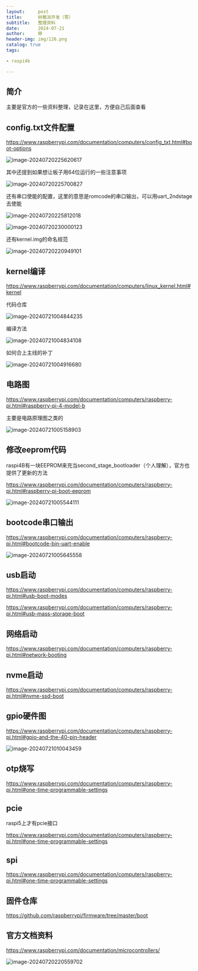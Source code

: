 ```yaml
---
layout:     post   				    
title:     	树莓派开发（零）		
subtitle: 	整理资料
date:       2024-07-21				
author:     婷                               
header-img: img/126.png 	
catalog: true 						
tags:								

- raspi4b

---
```






## 简介

主要是官方的一些资料整理，记录在这里，方便自己后面查看



## config.txt文件配置

https://www.raspberrypi.com/documentation/computers/config_txt.html#boot-options

![image-20240720225620617](https://raw.githubusercontent.com/copyright1999/image-typora-markdown/main/raspi4b/00/image-20240720225620617.png)



其中还提到如果想让板子用64位运行的一些注意事项

![image-20240720225700827](https://raw.githubusercontent.com/copyright1999/image-typora-markdown/main/raspi4b/00/image-20240720225700827.png)



还有串口使能的配置，这里的意思是romcode的串口输出，可以用uart_2ndstage去使能

![image-20240720225812018](https://raw.githubusercontent.com/copyright1999/image-typora-markdown/main/raspi4b/00/image-20240720225812018.png)



![image-20240720230000123](https://raw.githubusercontent.com/copyright1999/image-typora-markdown/main/raspi4b/00/image-20240720230000123.png)



还有kernel.img的命名规范

![image-20240720220949101](https://raw.githubusercontent.com/copyright1999/image-typora-markdown/main/raspi4b/00/image-20240720220949101.png)



## kernel编译

https://www.raspberrypi.com/documentation/computers/linux_kernel.html#kernel



代码仓库

![image-20240721004844235](https://raw.githubusercontent.com/copyright1999/image-typora-markdown/main/raspi4b/00/image-20240721004844235.png)



编译方法

![image-20240721004834108](https://raw.githubusercontent.com/copyright1999/image-typora-markdown/main/raspi4b/00/image-20240721004834108.png)



如何合上主线的补丁

![image-20240721004916680](https://raw.githubusercontent.com/copyright1999/image-typora-markdown/main/raspi4b/00/image-20240721004916680.png)





## 电路图

https://www.raspberrypi.com/documentation/computers/raspberry-pi.html#raspberry-pi-4-model-b

主要是电路原理图之类的

![image-20240721005158903](https://raw.githubusercontent.com/copyright1999/image-typora-markdown/main/raspi4b/00/image-20240721005158903.png)







## 修改eeprom代码

raspi4B有一块EEPROM来充当second_stage_bootloader（个人理解），官方也提供了更新的方法

https://www.raspberrypi.com/documentation/computers/raspberry-pi.html#raspberry-pi-boot-eeprom

![image-20240721005544111](https://raw.githubusercontent.com/copyright1999/image-typora-markdown/main/raspi4b/00/image-20240721005544111.png)





## bootcode串口输出

https://www.raspberrypi.com/documentation/computers/raspberry-pi.html#bootcode-bin-uart-enable



![image-20240721005645558](https://raw.githubusercontent.com/copyright1999/image-typora-markdown/main/raspi4b/00/image-20240721005645558.png)





## usb启动

https://www.raspberrypi.com/documentation/computers/raspberry-pi.html#usb-boot-modes

https://www.raspberrypi.com/documentation/computers/raspberry-pi.html#usb-mass-storage-boot





## 网络启动

https://www.raspberrypi.com/documentation/computers/raspberry-pi.html#network-booting





## nvme启动

https://www.raspberrypi.com/documentation/computers/raspberry-pi.html#nvme-ssd-boot





## gpio硬件图

https://www.raspberrypi.com/documentation/computers/raspberry-pi.html#gpio-and-the-40-pin-header

![image-20240721010043459](https://raw.githubusercontent.com/copyright1999/image-typora-markdown/main/raspi4b/00/image-20240721010043459.png)





## otp烧写

https://www.raspberrypi.com/documentation/computers/raspberry-pi.html#one-time-programmable-settings







## pcie

raspi5上才有pcie接口

https://www.raspberrypi.com/documentation/computers/raspberry-pi.html#one-time-programmable-settings







## spi

https://www.raspberrypi.com/documentation/computers/raspberry-pi.html#one-time-programmable-settings





## 固件仓库

https://github.com/raspberrypi/firmware/tree/master/boot





## 官方文档资料

https://www.raspberrypi.com/documentation/microcontrollers/

![image-20240720220559702](https://raw.githubusercontent.com/copyright1999/image-typora-markdown/main/raspi4b/00/image-20240720220559702.png)
